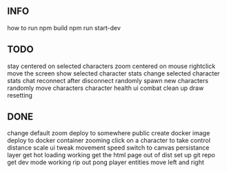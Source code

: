 ## INFO
how to run
npm build
npm run start-dev

## TODO
stay centered on selected characters
zoom centered on mouse
rightclick move the screen
show selected character stats
change selected character stats
chat
reconnect after disconnect
randomly spawn new characters
randomly move characters
character health ui
combat
clean up draw resetting

## DONE
change default zoom
deploy to somewhere public
create docker image
deploy to docker container
zooming
click on a character to take control
distance scale ui
tweak movement speed
switch to canvas
persistance layer
get hot loading working
get the html page out of dist
set up git repo
get dev mode working
rip out pong
player entities
move left and right
